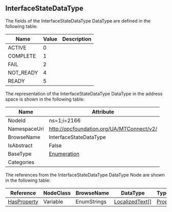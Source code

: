 <!-- datatype -->
## InterfaceStateDataType
  
<!-- end of description -->
The fields of the InterfaceStateDataType DataType are defined in the following table:  

|Name|Value| Description|
|---|---|---|
|ACTIVE|0||
|COMPLETE|1||
|FAIL|2||
|NOT_READY|4||
|READY|5||

The representation of the InterfaceStateDataType DataType in the address space is shown in the following table:  

|Name|Attribute|
|---|---|
|NodeId|ns=1;i=2166|
|NamespaceUri|http://opcfoundation.org/UA/MTConnect/v2/|
|BrowseName|InterfaceStateDataType|
|IsAbstract|False|
|BaseType|[Enumeration](../../../Core/DataTypes/Enumeration/readme.md)|
|Categories||

The references from the InterfaceStateDataType DataType Node are shown in the following table:  

|Reference|NodeClass|BrowseName|DataType|TypeDefinition|ModellingRule|
|---|---|---|---|---|---|
|[HasProperty](../../../Core/ReferenceTypes/HasProperty/readme.md)|Variable|EnumStrings|[LocalizedText](../../../Core/DataTypes/LocalizedText/readme.md)[]|[PropertyType](../../../Core/VariableTypes/PropertyType/readme.md)|[Mandatory](../../../Core/Objects/Mandatory/readme.md)|

